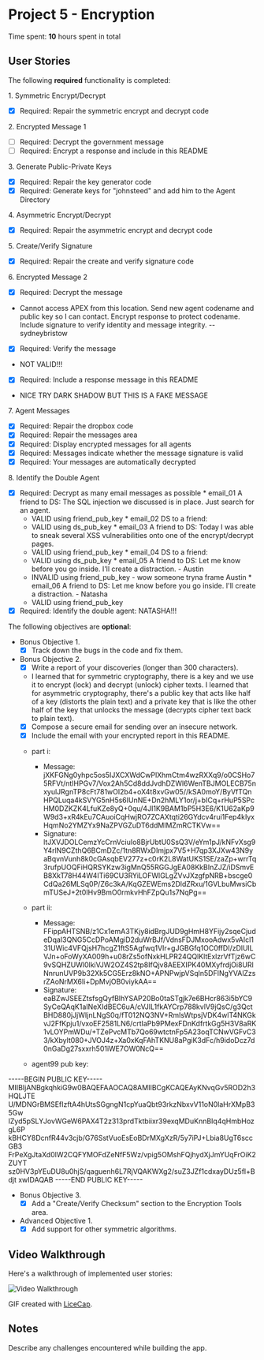 # Project 5 - Encryption

Time spent: **10** hours spent in total

## User Stories

The following **required** functionality is completed:

1\. Symmetric Encrypt/Decrypt
  * [x]  Required: Repair the symmetric encrypt and decrypt code

2\. Encrypted Message 1
  * [ ]  Required: Decrypt the government message
  * [ ]  Required: Encrypt a response and include in this README

3\. Generate Public-Private Keys
  * [x]  Required: Repair the key generator code
  * [x]  Required: Generate keys for "johnsteed" and add him to the Agent Directory

4\. Asymmetric Encrypt/Decrypt
  * [x]  Required: Repair the asymmetric encrypt and decrypt code

5\. Create/Verify Signature
  * [x]  Required: Repair the create and verify signature code

6\. Encrypted Message 2
  * [x]  Required: Decrypt the message
   * Cannot access APEX from this location. Send new agent codename and public key so I can contact. Encrypt response to protect codename. Include signature to verify identity and message integrity. -- sydneybristow
  * [x]  Required: Verify the message
   * NOT VALID!!!
  * [x]  Required: Include a response message in this README
   * NICE TRY DARK SHADOW BUT THIS IS A FAKE MESSAGE

7\. Agent Messages
  * [x]  Required: Repair the dropbox code
  * [x]  Required: Repair the messages area
  * [x]  Required: Display encrypted messages for all agents
  * [x]  Required: Messages indicate whether the message signature is valid
  * [x]  Required: Your messages are automatically decrypted

8\. Identify the Double Agent
  * [x]  Required: Decrypt as many email messages as possible
    * email_01 A friend to DS: The SQL injection we discussed is in place. Just search for an agent.
      * VALID using friend_pub_key
    * email_02 DS to a friend:
      * VALID using ds_pub_key
    * email_03 A friend to DS: Today I was able to sneak several XSS vulnerabilities onto one of the encrypt/decrypt pages.
      * VALID using friend_pub_key
    * email_04 DS to a friend:
      * VALID using ds_pub_key
    * email_05 A friend to DS: Let me know before you go inside. I'll create a distraction. - Austin
      * INVALID using friend_pub_key - wow someone tryna frame Austin
    * email_06 A friend to DS: Let me know before you go inside. I'll create a distraction. - Natasha
      * VALID using friend_pub_key
  * [x]  Required: Identify the double agent: NATASHA!!!

The following objectives are **optional**:

* Bonus Objective 1\.
  * [x]  Track down the bugs in the code and fix them.

* Bonus Objective 2\.
  * [x]  Write a report of your discoveries (longer than 300 characters).
    * I learned that for symmetric cryptography, there is a key and we use it to encrypt (lock) and decrypt (unlock) cipher texts. I learned that for asymmetric cryptography, there's a public key that acts like half of a key (distorts the plain text) and a private key that is like the other half of the key that unlocks the message (decrypts cipher text back to plain text).
  * [x]  Compose a secure email for sending over an insecure network.
  * [x]  Include the email with your encrypted report in this README.
    * part i:
      * Message:  jXKFGNg0yhpc5os5IJXCXWdCwPlXhmCtm4wzRXXq9/o0CSHo75RFVt/ntIHPGv7/Vox2Ah5Cd8ddJvdhDZWl6WenTBJMOLECB75nxyulJRgnTP8cFt781wOl2b4+oX4t8xvGw05//kSA0moY/ByVfTQnHPQLuqa4kSVYG5nH5s6IUnNE+Dn2hMLY1or/j+bICq+rHuP5SPcHM0DZKZK4LfuKZe8yQ+0qu/4JI1K9BAM1bP5H3E6/K1U62aKp9W9d3+xR4kEu7CAuoiCqHwjRO7ZCAXtqti26GYdcv4rui1Fep4kIyxHqmNo2YMZYx9NaZPVGZuDT6ddMlMZmRCTKVw==
      * Signature: ltJXVJDOLCemzYcCrnVciuIo8BjrUbtU0SsQ3V/eYm1pJ/kNFvXsg9Y4rlN9CZthQ6BCmDZc/1tn8RWxDImjpx7V5+H7qp3XJXw43N9yaBqvnVunh8k0cGAsqbEV277z+c0rK2L8WatUKS1SE/zaZp+wrrTq3rufpUOQFiHQRSYKzw3igMnQ55RGGJgEA08KkBInZJZ/iDSmvEB8XkT78H44W4ITi69CU3RYiLOFWlGLgZVvJXzgfpNRB+bscge0CdQa26MLSq0P/Z6c3kA/KqGZEWEms2DldZRxu/1GVLbuMwsiCbmTUSeJ+2t0IHv9BmO0rmkvHhFZpQu1s7NqPg==

    * part ii:
      * Message: FFippAHTSNB/z1Cx1emA3TKjy8idBrgJUD9gHmH8YFijy2sqeCjudeDqaI3QNG5CcDPoAMgiD2duWrBJf/VdnsFDJMxooAdwx5vAIcl131UWic4VFQjsH7hcgZ1ftS5Agfwq1VIr+gJGBGfq1OC0ffDI/zDlUlLVJn+oFoWyXA009h+u08rZs5ofNxkHLPR24QQlKltExlzrVfTjz6wC9vSQHZUWl0lkiVJW2OZ4S2tp8IfQjv8AEEXIPK40MXyfrdjOi8URlNnrunUVP9b32Xk5CG5Erz8kNO+APNPwjpVSqln5DFINgYVAlZzsrZAoNrMX6Ii+DpMvjOB0viykAA==
      * Signature: eaBZwJSEEZtsfsgQyfBlhYSAP20Bo0taSTgjk7e6BHcr863i5bYC9SyCeQAqK1aINeXIdBEC6uA/cVJlL1fkAYCrp788kvlV9jQsC/g3QctBHD880jJjWIjnLNgS0q/fT012NQ3NV+RmIsWtpsjVDK4wlT4NKGkvJ2FfKpju1/vxoEF2581LN6/crtIaPb9PMexFDnKdfrtkGg5H3V8aRK1vLOYPmWDu/+TZePvcMTb7Qo69wtctnFp5A23oqTCNwVGFvC33/kXbylt080+JVOJ4z+Xa0xKqFAhTKNU8aPgiK3dFc/h9idoDcz7d0nGaDg27sxxrh501iWE7OW0NcQ==

    * agent99 pub key:

-----BEGIN PUBLIC KEY-----
MIIBIjANBgkqhkiG9w0BAQEFAAOCAQ8AMIIBCgKCAQEAyKNvqGv5ROD2h3HQLJTE
U/MDNGrBMSEfIzftA4hUtsSGgngN1cpYuaQbt93rkzNbxvV11oN0laHrXMpB35Gw
IZyd5pSLYJovWGeW6PAX4T2z313prdTktbiixr39exqMDuKnnBIq4qHmbHozgL6P
kBHCY8DcnfR44v3cjb/G76SstVuoEsEoBDrMXgXzR/5y7iPJ+Lbia8UgT6sccGB3
FrPeXgJtaXd0lW2CQFYMOFdZeNfF5Wz/vpig5OMshFQjhydXjJmYUqFrOiK2ZUYT
sz0HV3pYEuDU8u0hjS/qaguenh6L7RjVQAKWXg2/suZ3JZf1cdxayDUz5fl+Bdjt
xwIDAQAB
-----END PUBLIC KEY-----

* Bonus Objective 3\.
  * [x]  Add a "Create/Verify Checksum" section to the Encryption Tools area.

* Advanced Objective 1\.
  * [x]  Add support for other symmetric algorithms.

## Video Walkthrough

Here's a walkthrough of implemented user stories:

<img src='http://imgur.com/a/PklyZ' title='Video Walkthrough' width='' alt='Video Walkthrough' />

GIF created with [LiceCap](http://www.cockos.com/licecap/).

## Notes

Describe any challenges encountered while building the app.
